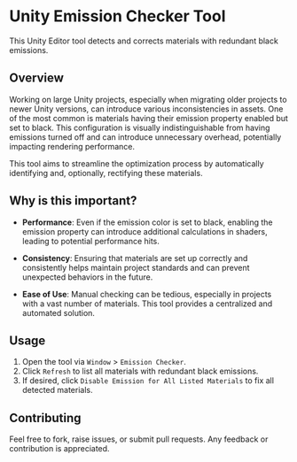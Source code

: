 # Unity Emission Checker Tool

This Unity Editor tool detects and corrects materials with redundant black emissions.

## Overview

Working on large Unity projects, especially when migrating older projects to newer Unity versions, can introduce various inconsistencies in assets. One of the most common is materials having their emission property enabled but set to black. This configuration is visually indistinguishable from having emissions turned off and can introduce unnecessary overhead, potentially impacting rendering performance.

This tool aims to streamline the optimization process by automatically identifying and, optionally, rectifying these materials.

## Why is this important?

- **Performance**: Even if the emission color is set to black, enabling the emission property can introduce additional calculations in shaders, leading to potential performance hits.
  
- **Consistency**: Ensuring that materials are set up correctly and consistently helps maintain project standards and can prevent unexpected behaviors in the future.

- **Ease of Use**: Manual checking can be tedious, especially in projects with a vast number of materials. This tool provides a centralized and automated solution.

## Usage

1. Open the tool via `Window` > `Emission Checker`.
2. Click `Refresh` to list all materials with redundant black emissions.
3. If desired, click `Disable Emission for All Listed Materials` to fix all detected materials.

## Contributing

Feel free to fork, raise issues, or submit pull requests. Any feedback or contribution is appreciated.

